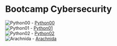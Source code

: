 # Bootcamp Cybersecurity


![Python00](https://progress-bar.dev/18/?title=🔄%20&color=303030&width=100) - [Python00](https://github.com/SrJupi/python00)  
![Python01](https://progress-bar.dev/0/?title=🚫%20&color=303030&width=100) - [Python01]()  
![Python02](https://progress-bar.dev/0/?title=🚫%20&color=303030&width=100) - [Python02]()  
![Arachnida](https://progress-bar.dev/0/?title=🚫%20&color=303030&width=100) - [Arachnida]()  
